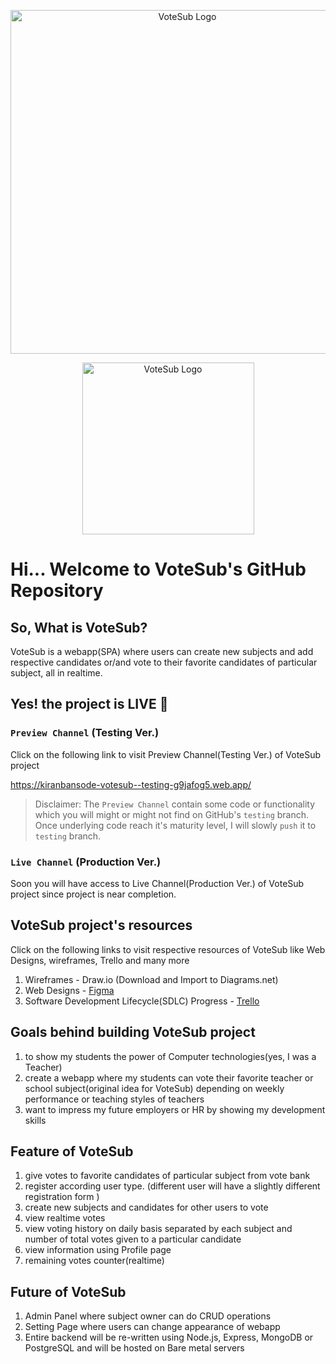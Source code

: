 <p align="center">
<img  width="550px"src="https://kiranbansode-votesub--testing-g9jafog5.web.app/assets/logo.votesub.darker.1ea0de26.svg" alt="VoteSub Logo">
</p>

<p align="center">
<img width="275px" src="https://kiranbansode-votesub--testing-g9jafog5.web.app/assets/caption.votesub.cbb508d7.svg" alt="VoteSub Logo">
</p>

# Hi... Welcome to VoteSub's GitHub Repository

## So, What is VoteSub?

VoteSub is a webapp(SPA) where users can create new subjects and add respective candidates or/and vote to their favorite candidates of particular subject, all in realtime.

## Yes! the project is LIVE 🔴

### `Preview Channel` (Testing Ver.)

Click on the following link to visit Preview Channel(Testing Ver.) of VoteSub project <br/>

https://kiranbansode-votesub--testing-g9jafog5.web.app/

> Disclaimer: The `Preview Channel` contain some code or functionality which you will might or might not find on GitHub's `testing` branch. Once underlying code reach it's maturity level, I will slowly `push` it to `testing` branch.

### `Live Channel` (Production Ver.)

Soon you will have access to Live Channel(Production Ver.) of VoteSub project since project is near completion.

## VoteSub project's resources

Click on the following links to visit respective resources of VoteSub like Web Designs, wireframes, Trello and many more

1. Wireframes - Draw.io (Download and Import to Diagrams.net)
2. Web Designs - [Figma](https://www.figma.com/file/ibh6SGKzcY9jgaTqusZy7b/VoteSub?node-id=0%3A1&t=ORjBKFnRpITWmJ6e-1)
3. Software Development Lifecycle(SDLC) Progress - [Trello](https://trello.com/b/dPmDCweY)

## Goals behind building VoteSub project

1. to show my students the power of Computer technologies(yes, I was a Teacher)
2. create a webapp where my students can vote their favorite teacher or school subject(original idea for VoteSub) depending on weekly performance or teaching styles of teachers
3. want to impress my future employers or HR by showing my development skills

## Feature of VoteSub

1. give votes to favorite candidates of particular subject from vote bank
2. register according user type. (different user will have a slightly different registration form )
3. create new subjects and candidates for other users to vote
4. view realtime votes
5. view voting history on daily basis separated by each subject and number of total votes given to a particular candidate
6. view information using Profile page
7. remaining votes counter(realtime)

## Future of VoteSub

1. Admin Panel where subject owner can do CRUD operations
2. Setting Page where users can change appearance of webapp
3. Entire backend will be re-written using Node.js, Express, MongoDB or PostgreSQL and will be hosted on Bare metal servers
